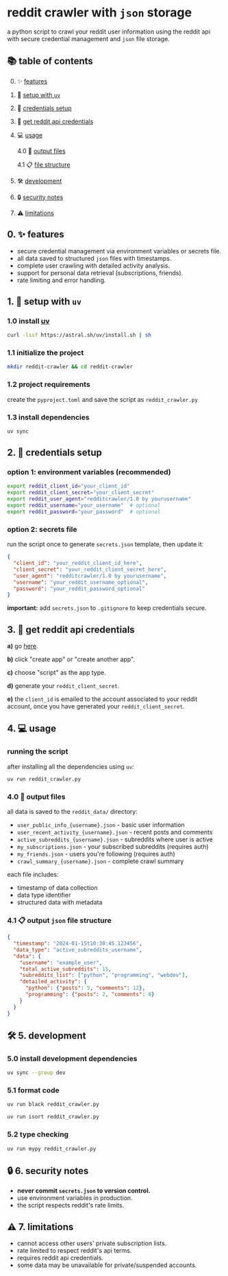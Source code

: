 # reddit crawler with `json` storage

a python script to crawl your reddit user information using the reddit api with secure credential management and `json` file storage.

## 📚 table of contents 

0. ✨ [features]({#0.-✨-features)
1. 🚀 [setup with `uv`](#setup-with-uv-)
2. 🔐 [credentials setup](#credentials-setup-)
3. 🔑 [get reddit api credentials](#get-reddit-api-credentials-)
4. 💻 [usage](#usage-)

   4.0 📁 [output files](#output-files-)

   4.1 📋 [file structure ](#json-file-structure-)

5. 🛠️ [development](#development-️)
6. 🔒 [security notes](#security-notes-)
7. ⚠️ [limitations](#limitations-️)

## 0. ✨ features
- secure credential management via environment variables or secrets file.
- all data saved to structured `json` files with timestamps.
- complete user crawling with detailed activity analysis.
- support for personal data retrieval (subscriptions, friends).
- rate limiting and error handling.

## 1. 🚀 setup with `uv`

### 1.0 install [uv](https://docs.astral.sh/uv/)
   ```bash
   curl -lssf https://astral.sh/uv/install.sh | sh
   ```

### 1.1 initialize the project
   ```bash
   mkdir reddit-crawler && cd reddit-crawler
   ```

### 1.2 project requirements

create the `pyproject.toml` and save the script as `reddit_crawler.py`

### 1.3 install dependencies
   ```bash
   uv sync
   ```

## 2. 🔐 credentials setup

### option 1: environment variables (recommended)
```bash
export reddit_client_id="your_client_id"
export reddit_client_secret="your_client_secret"
export reddit_user_agent="redditcrawler/1.0 by yourusername"
export reddit_username="your_username"  # optional
export reddit_password="your_password"  # optional
```
 
### option 2: secrets file
run the script once to generate `secrets.json` template, then update it:
```json
{
  "client_id": "your_reddit_client_id_here",
  "client_secret": "your_reddit_client_secret_here",
  "user_agent": "redditcrawler/1.0 by yourusername",
  "username": "your_reddit_username_optional",
  "password": "your_reddit_password_optional"
}
```

**important:** add `secrets.json` to `.gitignore` to keep credentials secure.

## 3. 🔑 get reddit api credentials

**a)** go [here](https://www.reddit.com/prefs/apps).

**b)** click "create app" or "create another app".

**c)** choose "script" as the app type.

**d)** generate your `reddit_client_secret`.

**e)** the `client_id` is emailed to the account associated to your reddit account, once you have generated your `reddit_client_secret`.

## 4. 💻 usage

### running the script
after installing all the dependencies using `uv`:

```bash
uv run reddit_crawler.py
```

### 4.0 📁 output files
all data is saved to the `reddit_data/` directory:
- `user_public_info_{username}.json` - basic user information
- `user_recent_activity_{username}.json` - recent posts and comments
- `active_subreddits_{username}.json` - subreddits where user is active
- `my_subscriptions.json` - your subscribed subreddits (requires auth)
- `my_friends.json` - users you're following (requires auth)
- `crawl_summary_{username}.json` - complete crawl summary

each file includes:
- timestamp of data collection
- data type identifier
- structured data with metadata

### 4.1 📋 output `json` file structure

```json
{
  "timestamp": "2024-01-15t10:30:45.123456",
  "data_type": "active_subreddits_username",
  "data": {
    "username": "example_user",
    "total_active_subreddits": 15,
    "subreddits_list": ["python", "programming", "webdev"],
    "detailed_activity": {
      "python": {"posts": 5, "comments": 12},
      "programming": {"posts": 2, "comments": 8}
    }
  }
}
```

## 🛠️ 5. development

### 5.0 install development dependencies
```bash
uv sync --group dev
```

### 5.1 format code
```bash
uv run black reddit_crawler.py
```

```bash
uv run isort reddit_crawler.py
```

### 5.2 type checking
```bash
uv run mypy reddit_crawler.py
```

## 🔒 6. security notes

- **never commit `secrets.json` to version control.**
- use environment variables in production.
- the script respects reddit's rate limits.

## ⚠️ 7. limitations

- cannot access other users' private subscription lists.
- rate limited to respect reddit's api terms.
- requires reddit api credentials.
- some data may be unavailable for private/suspended accounts.
